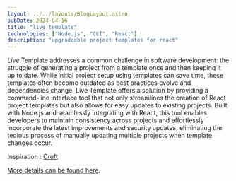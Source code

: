 ```yaml
---
layout: ../../layouts/BlogLayout.astro
pubDate: 2024-04-16
title: "live template"
technologies: ["Node.js", "CLI", "React"]
description: "upgradeable project templates for react"
---
```


*Live* Template addresses a common challenge in software development: the struggle of generating a project from a template once and then keeping it up to date. While initial project setup using templates can save time, these templates often become outdated as best practices evolve and dependencies change. Live Template offers a solution by providing a command-line interface tool that not only streamlines the creation of React project templates but also allows for easy updates to existing projects. Built with Node.js and seamlessly integrating with React, this tool enables developers to maintain consistency across projects and effortlessly incorporate the latest improvements and security updates, eliminating the tedious process of manually updating multiple projects when template changes occur.

Inspiration : [Cruft](https://github.com/cruft/cruft)



[More details can be found here](https://github.com/dgrah50/live-template).
